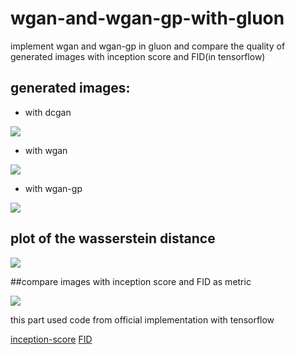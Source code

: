 # wgan-and-wgan-gp-with-gluon
implement wgan and wgan-gp in gluon and compare the quality of generated images with inception score and FID(in tensorflow)


## generated images:

- with dcgan

![](https://github.com/veetsin/wgan-and-wgan-gp-with-gluon/blob/master/images/dcgan_mnist_fig.png)

- with wgan

![](https://github.com/veetsin/wgan-and-wgan-gp-with-gluon/blob/master/images/wgan_mnist_fig.png)


- with wgan-gp

![](https://github.com/veetsin/wgan-and-wgan-gp-with-gluon/blob/master/images/wgan-gp_mnist.png)


## plot of the wasserstein distance

![](https://github.com/veetsin/wgan-and-wgan-gp-with-gluon/blob/master/images/plot_wd.png)


##compare images with inception score and FID as metric 

![](https://github.com/veetsin/wgan-and-wgan-gp-with-gluon/blob/master/images/is_fid.png)


this part used code from official implementation with tensorflow

[inception-score](https://github.com/openai/improved-gan)
[FID](https://github.com/tsc2017/Frechet-Inception-Distance)
